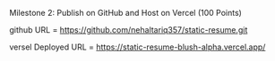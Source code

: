 Milestone 2: Publish on GitHub and Host on Vercel (100 Points)

github URL = https://github.com/nehaltariq357/static-resume.git

versel Deployed URL = https://static-resume-blush-alpha.vercel.app/